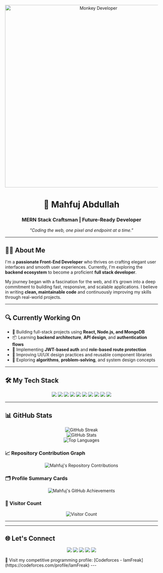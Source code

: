 <!-- Banner -->
<p align="center">
  <img src="https://media.tenor.com/pPKOYQpTO8AAAAAd/monkey-developer.gif" alt="Monkey Developer" width="600" />
</p>


<!-- Name & Title -->
<h1 align="center">🌟 Mahfuj Abdullah</h1>
<h3 align="center"> MERN Stack Craftsman | Future-Ready Developer</h3>
<p align="center"><i>"Coding the web, one pixel and endpoint at a time."</i></p>

---

<!-- About Me -->
## 🙋‍♂️ About Me

I'm a **passionate Front-End Developer** who thrives on crafting elegant user interfaces and smooth user experiences. Currently, I'm exploring the **backend ecosystem** to become a proficient **full stack developer**.

My journey began with a fascination for the web, and it’s grown into a deep commitment to building fast, responsive, and scalable applications. I believe in writing **clean, maintainable code** and continuously improving my skills through real-world projects.

---

## 🔍 Currently Working On

- 🚧 Building full-stack projects using **React, Node.js, and MongoDB**
- 📦 Learning **backend architecture**, **API design**, and **authentication flows**
- 🔐 Implementing **JWT-based auth** and **role-based route protection**
- 🎨 Improving UI/UX design practices and reusable component libraries
- 🧠 Exploring **algorithms**, **problem-solving**, and system design concepts

---

<!-- Skills -->
## 🛠️ My Tech Stack

<p align="center">
  <img src="https://img.shields.io/badge/JavaScript-F7DF1E?style=flat&logo=javascript&logoColor=000" />
  <img src="https://img.shields.io/badge/TypeScript-3178C6?style=flat&logo=typescript&logoColor=fff" />
  <img src="https://img.shields.io/badge/React-61DAFB?style=flat&logo=react&logoColor=000" />
  <img src="https://img.shields.io/badge/Node.js-339933?style=flat&logo=node.js&logoColor=fff" />
  <img src="https://img.shields.io/badge/Express-000000?style=flat&logo=express" />
  <img src="https://img.shields.io/badge/MongoDB-47A248?style=flat&logo=mongodb&logoColor=fff" />
  <img src="https://img.shields.io/badge/Tailwind_CSS-38B2AC?style=flat&logo=tailwind-css" />
  <img src="https://img.shields.io/badge/JWT-000000?style=flat&logo=jsonwebtokens" />
  <img src="https://img.shields.io/badge/Git-F05032?style=flat&logo=git&logoColor=fff" />
  <img src="https://img.shields.io/badge/VS_Code-007ACC?style=flat&logo=visual-studio-code&logoColor=fff" />
</p>

---

<!-- GitHub Stats -->
## 📊 GitHub Stats

<div align="center">
  <img src="https://github-readme-streak-stats.herokuapp.com/?user=IamFreak10&theme=onedark" alt="GitHub Streak" />
</div>

<div align="center">
  <img src="https://github-readme-stats.vercel.app/api?username=IamFreak10&show_icons=true&theme=onedark" alt="GitHub Stats" />
</div>

<div align="center">
  <img src="https://github-readme-stats.vercel.app/api/top-langs/?username=IamFreak10&layout=compact&theme=onedark&langs_count=10" alt="Top Languages" />
</div>

### 📈 Repository Contribution Graph
<div align="center">
  <img src="https://ghchart.rshah.org/IamFreak10" alt="Mahfuj's Repository Contributions" />
</div>

### 🗂️ Profile Summary Cards
<div align="center">
  <img src="https://github-profile-summary-cards.vercel.app/api/cards/profile-details?username=IamFreak10&theme=onedark" alt="Mahfuj's GitHub Achievements" />
</div>

### 👀 Visitor Count
<div align="center">
  <img src="https://visitor-badge.laobi.icu/badge?page_id=IamFreak10.IamFreak10" alt="Visitor Count" />
</div>

---





---

<!-- Contact -->
## 🌐 Let's Connect

<p align="center">
  <a href="mailto:mahfujabdulla9@gmail.com"><img src="https://img.shields.io/badge/Gmail-D14836?style=flat&logo=gmail&logoColor=white" /></a>
  <a href="https://github.com/IamFreak10"><img src="https://img.shields.io/badge/GitHub-181717?style=flat&logo=github&logoColor=white" /></a>
  <a href="https://your-portfolio-url.com"><img src="https://img.shields.io/badge/Portfolio-000000?style=flat&logo=vercel&logoColor=white" /></a>
  <a href="https://www.facebook.com/Onnoncringe.IamFreak/"><img src="https://img.shields.io/badge/Facebook-1877F2?style=flat&logo=facebook&logoColor=white" /></a>
  <a href="https://www.instagram.com/outta_no_where/"><img src="https://img.shields.io/badge/Instagram-E4405F?style=flat&logo=instagram&logoColor=white" /></a>
</p>
🔗 Visit my competitive programming profile:  
[Codeforces - IamFreak](https://codeforces.com/profile/IamFreak)
---

<!-- Footer Typing Effect -->

